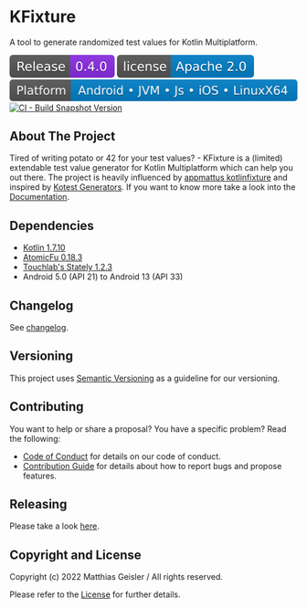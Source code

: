 # KFixture
A tool to generate randomized test values for Kotlin Multiplatform.

[![Latest release](https://raw.githubusercontent.com/bitPogo/kfixture/main/docs/src/assets/badge-release-latest.svg)](https://github.com/bitPogo/kfixture/releases)
[![License](https://raw.githubusercontent.com/bitPogo/kfixture/main/docs/src/assets/badge-license.svg)](https://github.com/bitPogo/kfixture/blob/main/LICENSE)
[![Platforms](https://raw.githubusercontent.com/bitPogo/kfixture/main/docs/src/assets/badge-platform-support.svg)](https://github.com/bitPogo/kfixture/blob/main/docs/src/assets/badge-platform-support.svg)
[![CI - Build Snapshot Version](https://github.com/bitPogo/kfixture/actions/workflows/ci-snapshot.yml/badge.svg)](https://github.com/bitPogo/kfixture/actions/workflows/ci-snapshot.yml/badge.svg)

## About The Project
Tired of writing potato or 42 for your test values? - KFixture is a (limited) extendable test value generator for Kotlin Multiplatform which can help you out there.
The project is heavily influenced by [appmattus kotlinfixture](https://github.com/appmattus/kotlinfixture) and inspired by [Kotest Generators](https://kotest.io/docs/proptest/property-test-generators.html).
If you want to know more take a look into the [Documentation](https://bitpogo.github.io/kfixture/).

## Dependencies

* [Kotlin 1.7.10](https://kotlinlang.org/docs/releases.html)
* [AtomicFu 0.18.3](https://github.com/Kotlin/kotlinx.atomicfu)
* [Touchlab's Stately 1.2.3](https://github.com/touchlab/Stately)
* Android 5.0 (API 21) to Android 13 (API 33)

## Changelog

See [changelog](https://github.com/bitPogo/kfixture/blob/main/CHANGELOG.md).

## Versioning

This project uses [Semantic Versioning](http://semver.org/) as a guideline for our versioning.

## Contributing

You want to help or share a proposal? You have a specific problem? Read the following:

* [Code of Conduct](https://github.com/bitPogo/kfixture/blob/main/CODE_OF_CONDUCT.md) for details on our code of conduct.
* [Contribution Guide](https://github.com/bitPogo/kfixture/blob/main/CONTRIBUTING.md) for details about how to report bugs and propose features.

## Releasing

Please take a look [here](https://github.com/bitPogo/kfixture/tree/main/docs/src/development/releasing.md).

## Copyright and License

Copyright (c) 2022 Matthias Geisler / All rights reserved.

Please refer to the [License](https://github.com/bitPogo/kfixture/blob/main/LICENSE) for further details.
